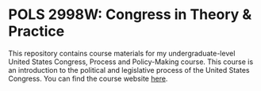 # POLS 2998W: Congress in Theory & Practice

This repository contains course materials for my undergraduate-level United States Congress, Process and Policy-Making course. This course is an introduction to the political and legislative process of the United States Congress. You can find the course website [here](https://byersjs.github.io/POLS-2998W/). 